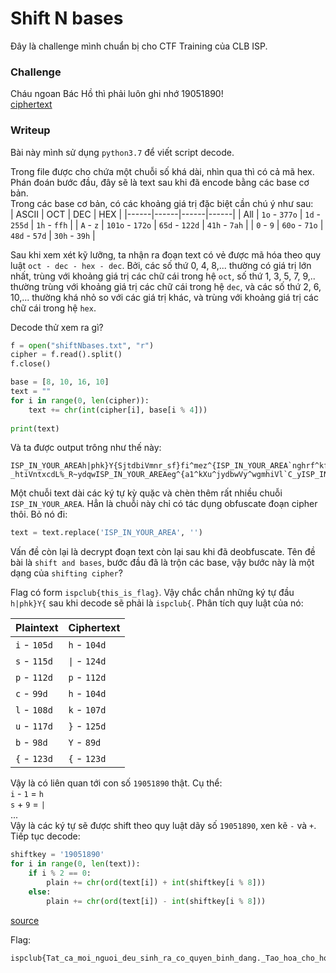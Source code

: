 # Shift N bases  
Đây là challenge mình chuẩn bị cho CTF Training của CLB ISP.
  
### Challenge
Cháu ngoan Bác Hồ thì phải luôn ghi nhớ 19051890!  
[ciphertext](wu/shiftNbases/shiftNbases.txt)
  
### Writeup  
  
Bài này mình sử dụng `python3.7` để viết script decode.  
  
Trong file được cho chứa một chuỗi số khá dài, nhìn qua thì có cả mã hex. Phán đoán bước đầu, đây sẽ là text sau khi đã encode bằng các base cơ bản.  
Trong các base cơ bản, có các khoảng giá trị đặc biệt cần chú ý như sau:  
| ASCII | OCT | DEC | HEX |
|------|------|------|------|
| All | `1o` - `377o` | `1d` - `255d` | `1h` - `ffh` |
| `A` - `z` | `101o` - `172o` | `65d` - `122d` | `41h` - `7ah` |
| `0` - `9` | `60o` - `71o` | `48d` - `57d` | `30h` - `39h` |  
  
Sau khi xem xét kỹ lưỡng, ta nhận ra đoạn text có vẻ được mã hóa theo quy luật `oct - dec - hex - dec`. Bởi, các số thứ 0, 4, 8,... thường có giá trị lớn nhất, trùng với khoảng giá trị các chữ cái trong hệ `oct`, số thứ 1, 3, 5, 7, 9,.. thường trùng với khoảng giá trị các chữ cái trong hệ `dec`, và các số thứ 2, 6, 10,... thường khá nhỏ so với các giá trị khác, và trùng với khoảng giá trị các chữ cái trong hệ `hex`.  
  
Decode thử xem ra gì?  
  
```python
f = open("shiftNbases.txt", "r")
cipher = f.read().split()
f.close()

base = [8, 10, 16, 10]
text = ""
for i in range(0, len(cipher)):
    text += chr(int(cipher[i], base[i % 4]))
    
print(text)
```  
  
Và ta được output trông như thế này:  
  
```
ISP_IN_YOUR_AREAh|phk}Y{SjtdbiVmnr_sf}fi^mez^{ISP_IN_YOUR_AREA`nghrf^kf_p~yjmgYimq_i`v^.^]atISP_IN_YOUR_AREA^pfa^lht^pf_mqusfghuxnndjpfnfhISP_IN_YOUR_AREAan^kf_sqedwid_oqar^llobD_yqwegISP_IN_YOUR_AREA^whzmoVqtes^ip,^lodp}pemhdznkISP_IN_YOUR_AREAVsnwg1^ylydw_ytg[o^adp}pemhmzISP_IN_YOUR_AREAtgZathhfmpVpg~c3^Tfi^kay^pl_`ISP_IN_YOUR_AREA_t^|iomp_g`vVTtes^v^omhDtbgcaISP_IN_YOUR_AREAohnflg(76?_htiVntxcdL%_R~ydqwISP_IN_YOUR_AREAeg^{a1^kXu^jydbwVy^wgmhiVl`C_yISP_IN_YOUR_AREA`|Vc`hcfbg[amhttbgkrdw_ygmVghxISP_IN_YOUR_AREAidcml_rrnm^zX_arnm^lXnf5_i`vVtISP_IN_YOUR_AREAnl_s`wVctwgdbwVqtes^{fnf5_vtISP_IN_YOUR_AREA\n^|usfgjunwgduiVqtes^|l_cx.dISP_IN_YOUR_AREAAie_S~yjmgegnw_Sgie_p~yjmgma^MISP_IN_YOUR_AREAas^ylydw_htiVC`lhdlieg^YhfogeaISP_IN_YOUR_AREAlh1<89Vctwgdmw`:^WgznqVt`hsnmpISP_IN_YOUR_AREAVr`htz^lf_uj_ghv__cjnl^~\_p~yjISP_IN_YOUR_AREAmgcohD_{`ggh`r_qtwe_k~os^llobhISP_IN_YOUR_AREAtz^lf_uj_ghv__cjnl^~\_p~yjmgcoISP_IN_YOUR_AREAh7_Ingca^whzmoVldhpm`qVkgxnl^iISP_IN_YOUR_AREA`_bqon^kXi^mutb6t
```  
  
Một chuỗi text dài các ký tự kỳ quặc và chèn thêm rất nhiều chuỗi `ISP_IN_YOUR_AREA`. Hẳn là chuỗi này chỉ có tác dụng obfuscate đoạn cipher thôi. Bỏ nó đi:  
  
```python
text = text.replace('ISP_IN_YOUR_AREA', '')
```  
  
Vấn đề còn lại là decrypt đoạn text còn lại sau khi đã deobfuscate. Tên đề bài là `shift and bases`, bước đầu đã là trộn các base, vậy bước này là một dạng của `shifting cipher`?  
  
Flag có form `ispclub{this_is_flag}`. Vậy chắc chắn những ký tự đầu `h|phk}Y{` sau khi decode sẽ phải là `ispclub{`.  Phân tích quy luật của nó:  
  
| Plaintext | Ciphertext |
| ------ | ------ |
| `i` - `105d` | `h` - `104d` |
| `s` - `115d` | `\|` - `124d` |
| `p` - `112d` | `p` - `112d` |
| `c` - `99d` | `h` - `104d` |
| `l` - `108d` | `k` - `107d` |
| `u` - `117d` | `}` - `125d` |
| `b` - `98d` | `Y` - `89d` |
| `{` - `123d` | `{` - `123d` |  
  
Vậy là có liên quan tới con số `19051890` thật. Cụ thể:  
`i` - `1` = `h`  
`s` + `9` = `|`  
...  
  Vậy là các ký tự sẽ được shift theo quy luật dãy số `19051890`, xen kẽ `-` và `+`.  
Tiếp tục decode:  
  
```python
shiftkey = '19051890'
for i in range(0, len(text)):
    if i % 2 == 0:
        plain += chr(ord(text[i]) + int(shiftkey[i % 8]))
    else:
        plain += chr(ord(text[i]) - int(shiftkey[i % 8]))
```  
  
[source](writeupfiles/shiftNbases.py)
  
Flag:   
```
ispclub{Tat_ca_moi_nguoi_deu_sinh_ra_co_quyen_binh_dang._Tao_hoa_cho_ho_nhung_quyen_khong_ai_co_the_xam_pham_duoc;_trong_nhung_quyen_ay,_co_quyen_duoc_song,_quyen_tu_do_va_quyen_muu_cau_hanh_phuc._Loi_bat_hu_ay_o_trong_ban_Tuyen_ngon_Doc_lap_nam_1776_cua_nuoc_My._Suy_rong_ra,_cau_ay_co_y_nghia_la:_tat_ca_cac_dan_toc_tren_the_gioi_deu_sinh_ra_binh_dang,_dan_toc_nao_cung_co_quyen_song,_quyen_sung_suong_va_quyen_tu_do._Ban_Tuyen_ngon_Nhan_quyen_va_Dan_quyen_cua_Cach_mang_Phap_nam_1791_cung_noi:_Nguoi_ta_sinh_ra_tu_do_va_binh_dang_ve_quyen_loi;_va_phai_luon_luon_duoc_tu_do_va_binh_dang_ve_quyen_loi._Do_la_nhung_le_phai_khong_ai_choi_cai_duoc.}
```  
